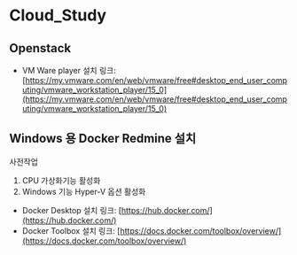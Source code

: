# Cloud_Study

## Openstack
+ VM Ware player 설치
링크: [https://my.vmware.com/en/web/vmware/free#desktop_end_user_computing/vmware_workstation_player/15_0](https://my.vmware.com/en/web/vmware/free#desktop_end_user_computing/vmware_workstation_player/15_0)

## Windows 용 Docker Redmine 설치

사전작업
1. CPU 가상화기능 활성화
2. Windows 기능 Hyper-V 옵션 활성화

+ Docker Desktop 설치 링크: [https://hub.docker.com/](https://hub.docker.com/)
+ Docker Toolbox 설치 링크: [https://docs.docker.com/toolbox/overview/](https://docs.docker.com/toolbox/overview/)
